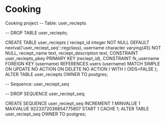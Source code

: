 Cooking
=======

Cooking project
-- Table: user_reciepts

-- DROP TABLE user_reciepts;

CREATE TABLE user_reciepts
(
  reciept_id integer NOT NULL DEFAULT nextval('user_reciept_seq'::regclass),
  username character varying(45) NOT NULL,
  reciept_name text,
  reciept_description text,
  CONSTRAINT user_reciepts_pkey PRIMARY KEY (reciept_id),
  CONSTRAINT fk_username FOREIGN KEY (username)
      REFERENCES users (username) MATCH SIMPLE
      ON UPDATE NO ACTION ON DELETE NO ACTION
)
WITH (
  OIDS=FALSE
);
ALTER TABLE user_reciepts OWNER TO postgres;

-- Sequence: user_reciept_seq

-- DROP SEQUENCE user_reciept_seq;

CREATE SEQUENCE user_reciept_seq
  INCREMENT 1
  MINVALUE 1
  MAXVALUE 9223372036854775807
  START 1
  CACHE 1;
ALTER TABLE user_reciept_seq OWNER TO postgres;
